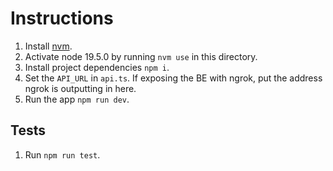 # Instructions

1. Install [nvm](https://github.com/nvm-sh/nvm?tab=readme-ov-file#install--update-script).
2. Activate node 19.5.0 by running `nvm use` in this directory.
3. Install project dependencies `npm i`.
4. Set the `API_URL` in `api.ts`. If exposing the BE with ngrok, put the address ngrok is outputting in here.
5. Run the app `npm run dev`.

## Tests

1. Run `npm run test`.
